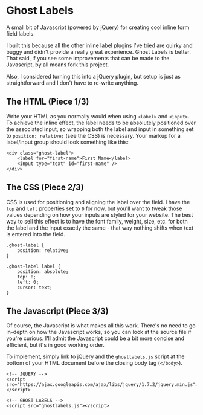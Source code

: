 # Ghost Labels

A small bit of Javascript (powered by jQuery) for creating cool inline form field labels.

I built this because all the other inline label plugins I've tried are quirky and buggy and didn't provide a really great experience. Ghost Labels is better. That said, if you see some improvements that can be made to the Javascript, by all means fork this project. 

Also, I considered turning this into a jQuery plugin, but setup is just as straightforward and I don't have to re-write anything.

## The HTML (Piece 1/3)

Write your HTML as you normally would when using `<label>` and `<input>`. To achieve the inline effect, the label needs to be absolutely positioned over the associated input, so wrapping both the label and input in something set to `position: relative;` (see the CSS) is necessary. Your markup for a label/input group should look something like this:

    <div class="ghost-label">
        <label for="first-name">First Name</label>
        <input type="text" id="first-name" />
    </div>

## The CSS (Piece 2/3)

CSS is used for positioning and aligning the label over the field. I have the `top` and `left` properties set to `0` for now, but you'll want to tweak those values depending on how your inputs are styled for your website. The best way to sell this effect is to have the font family, weight, size, etc. for both the label and the input exactly the same - that way nothing shifts when text is entered into the field.

    .ghost-label {
        position: relative;
    }

    .ghost-label label {
        position: absolute;
        top: 0;
        left: 0;
        cursor: text;
    }

## The Javascript (Piece 3/3)

Of course, the Javascript is what makes all this work. There's no need to go in-depth on how the Javascript works, so you can look at the source file if you're curious. I'll admit the Javascript could be a bit more concise and efficient, but it's in good working order.

To implement, simply link to jQuery and the `ghostlabels.js` script at the bottom of your HTML document before the closing body tag (`</body>`).

    <!-- JQUERY -->
    <script src="https://ajax.googleapis.com/ajax/libs/jquery/1.7.2/jquery.min.js"></script>
    
    <!-- GHOST LABELS -->
    <script src="ghostlabels.js"></script>